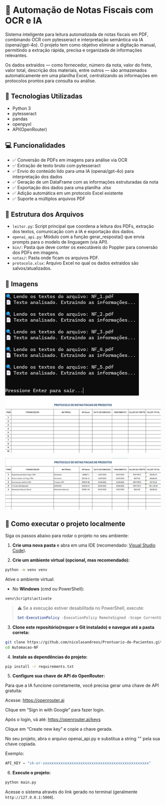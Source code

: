 # 🧾 Automação de Notas Fiscais com OCR e IA

Sistema inteligente para leitura automatizada de notas fiscais em PDF, combinando OCR com pytesseract e interpretação semântica via IA (openai/gpt-4o).
O projeto tem como objetivo eliminar a digitação manual, permitindo a extração rápida, precisa e organizada de informações relevantes.

Os dados extraídos — como fornecedor, número da nota, valor do frete, valor total, descrição dos materiais, entre outros — são armazenados automaticamente em uma planilha Excel, centralizando as informações em protocolos prontos para consulta ou análise.

## 🚀 Tecnologias Utilizadas

* Python 3
* pytesseract 
* pandas
* openpyxl
* API(OpenRouter)

## 💻 Funcionalidades

* ✅ Conversão de PDFs em imagens para análise via OCR
* ✅ Extração de texto bruto com pytesseract
* ✅ Envio do conteúdo lido para uma IA (openai/gpt-4o) para interpretação dos dados
* ✅ Geração de um DataFrame com as informações estruturadas da nota
* ✅ Exportação dos dados para uma planilha .xlsx
* ✅ Adição automática em um protocolo Excel existente 
* ✅ Suporte a múltiplos arquivos PDF

## 📂 Estrutura dos Arquivos
- `leitor.py`: Script principal que coordena a leitura dos PDFs, extração dos textos, comunicação com a IA e exportação dos dados.
- `openai_api.py`: Módulo com a função gerar_resposta() que envia prompts para o modelo de linguagem (via API).
- `bin/`: Pasta que deve conter os executáveis do Poppler para conversão dos PDFs em imagens.
- `notas/`: Pasta onde ficam os arquivos PDF.
- `protocolo.xlsx`: Arquivo Excel no qual os dados extraídos são salvos/atualizados.

## 📸 Imagens


![Execução do Script](imgs/execucao_script.png)

![Modelo Planilha](imgs/modelo_planilha.png)

![Planilha Final](imgs/planilha_final.png)


## 🧪 Como executar o projeto localmente

Siga os passos abaixo para rodar o projeto no seu ambiente:

1. **Crie uma nova pasta** e abra em uma IDE (recomendado: [Visual Studio Code](https://code.visualstudio.com/)).

2. **Crie um ambiente virtual (opcional, mas recomendado):**

```bash
python -m venv venv
```

Ative o ambiente virtual:

* No **Windows** (cmd ou PowerShell):

```bash
venv\Scripts\activate
```

> ⚠️ Se a execução estiver desabilitada no PowerShell, execute:
>
> ```powershell
> Set-ExecutionPolicy -ExecutionPolicy RemoteSigned -Scope CurrentUser
> ```

3. **Clone este repositório(requer o Git instalado) e navegue até a pasta correta:**

```bash
git clone https://github.com/nicolasandreos/Prontuario-de-Pacientes.git
cd Automacao-NF
```

4. **Instale as dependências do projeto:**

```bash
pip install -r requirements.txt
```

5. **Configure sua chave de API do OpenRouter:**

Para que a IA funcione corretamente, você precisa gerar uma chave de API gratuita:

Acesse: https://openrouter.ai

Clique em “Sign in with Google” para fazer login.

Após o login, vá até: https://openrouter.ai/keys

Clique em “Create new key” e copie a chave gerada.

No seu projeto, abra o arquivo openai_api.py e substitua a string "<SUA CHAVE AQUI>" pela sua chave copiada.

Exemplo:

```python
API_KEY = "sk-or-xxxxxxxxxxxxxxxxxxxxxxxxxxxxxxxxxxxxxxxxxxxxxxxx"
```

6. **Execute o projeto:**

```bash
python main.py
```

Acesse o sistema através do link gerado no terminal (geralmente `http://127.0.0.1:5000`).
